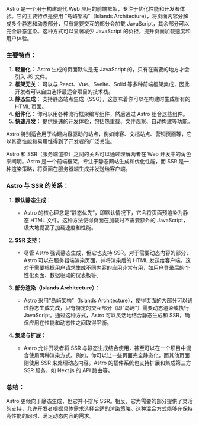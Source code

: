 Astro 是一个用于构建现代 Web 应用的前端框架，专注于优化性能和开发者体验。它的主要特点是使用 "岛屿架构"（Islands Architecture），将页面内容分解成多个静态和动态部分，只有需要交互的部分会加载 JavaScript，其余部分可以完全静态渲染。这种方式可以显著减少 JavaScript 的负担，提升页面加载速度和用户体验。

### 主要特点：
1. **轻量化：** Astro 生成的页面默认是无 JavaScript 的，只有在需要的地方才会引入 JS 文件。
2. **框架无关：** 可以与 React、Vue、Svelte、Solid 等多种前端框架集成，因此开发者可以自由选择最适合项目的技术栈。
3. **静态生成：** 支持静态站点生成（SSG），这意味着你可以在构建时生成所有的 HTML 页面。
4. **组件化：** 你可以用各种流行框架编写组件，然后通过 Astro 组合这些组件。
5. **快速开发：** 提供快速的开发体验，包括热重载、文件观察、自动构建等功能。

Astro 特别适合用于构建内容驱动的站点，例如博客、文档站点、营销页面等，它以其高性能和易用性得到了开发者的广泛关注。

Astro 和 SSR（服务端渲染）之间的关系可以通过理解两者在 Web 开发中的角色来阐明。Astro 是一个前端框架，专注于静态网站生成和优化性能，而 SSR 是一种渲染策略，将页面在服务器端生成并发送给客户端。

### Astro 与 SSR 的关系：

1. **默认静态生成**：
   - Astro 的核心理念是“静态优先”，即默认情况下，它会将页面预渲染为静态 HTML 文件。这种方法使得页面在加载时不需要额外的 JavaScript，极大地提高了加载速度和性能。
   
2. **SSR 支持**：
   - 尽管 Astro 强调静态生成，但它也支持 SSR。对于需要动态内容的部分，Astro 可以在服务器端渲染页面，并将渲染后的 HTML 发送给客户端。这对于需要根据用户请求生成不同内容的应用非常有用，如用户登录后的个性化页面、数据驱动的仪表板等。
   
3. **部分渲染（Islands Architecture）**：
   - Astro 采用“岛屿架构”（Islands Architecture），使得页面的大部分可以通过静态生成完成，只有特定的交互部分（即“岛屿”）需要动态渲染或执行 JavaScript。通过这种方式，Astro 可以灵活地结合静态生成和 SSR，确保应用在性能和动态性之间取得平衡。

4. **集成与扩展**：
   - Astro 允许开发者将 SSR 与静态生成结合使用，甚至可以在一个项目中混合使用两种渲染方式。例如，你可以让一些页面完全静态化，而其他页面则使用 SSR 来处理动态内容。Astro 的插件系统也支持扩展和集成第三方 SSR 服务，如 Next.js 的 API 路由等。

### 总结：
Astro 更倾向于静态生成，但它并不排斥 SSR。相反，它为需要的部分提供了灵活的支持，允许开发者根据具体需求选择合适的渲染策略。这种混合方式能够在保持高性能的同时，满足动态内容的需求。

